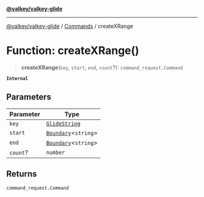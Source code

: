 [**@valkey/valkey-glide**](../../README.md)

***

[@valkey/valkey-glide](../../modules.md) / [Commands](../README.md) / createXRange

# Function: createXRange()

> **createXRange**(`key`, `start`, `end`, `count`?): `command_request.Command`

**`Internal`**

## Parameters

| Parameter | Type |
| ------ | ------ |
| `key` | [`GlideString`](../../BaseClient/type-aliases/GlideString.md) |
| `start` | [`Boundary`](../type-aliases/Boundary.md)\<`string`\> |
| `end` | [`Boundary`](../type-aliases/Boundary.md)\<`string`\> |
| `count`? | `number` |

## Returns

`command_request.Command`
